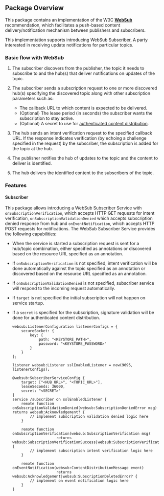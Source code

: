 ## Package Overview

This package contains an implementation of the W3C [**WebSub**](https://www.w3.org/TR/websub/) recommendation, which facilitates a push-based content delivery/notification mechanism between publishers and subscribers.

This implementation supports introducing WebSub Subscriber, A party interested in receiving update notifications for particular topics.
### Basic flow with WebSub
1. The subscriber discovers from the publisher, the topic it needs to subscribe to and the hub(s) that deliver notifications on updates of the topic.

2. The subscriber sends a subscription request to one or more discovered hub(s) specifying the discovered topic along 
 with other subscription parameters such as:
    - The callback URL to which content is expected to be delivered.
    - (Optional) The lease period (in seconds) the subscriber wants the subscription to stay active.
    - (Optional) A secret to use for [authenticated content distribution](https://www.w3.org/TR/websub/#signing-content).
  
3. The hub sends an intent verification request to the specified callback URL. If the response indicates 
verification
 (by echoing a challenge specified in the request) by the subscriber, the subscription is added for the topic at the 
 hub.
   
4. The publisher notifies the hub of updates to the topic and the content to deliver is identified.

5. The hub delivers the identified content to the subscribers of the topic.

### Features

#### Subscriber

This package allows introducing a WebSub Subscriber Service with `onSubscriptionVerification`, which accepts HTTP GET requests for intent verification, `onSubscriptionValidationDenied` which accepts subscription denied response from hub and `onEventNotification`, which accepts HTTP POST requests for notifications. The WebSub Subscriber Service provides the following capabilities:
 - When the service is started a subscription request is sent for a hub/topic combination, either specified as annotations or discovered based on the resource URL specified as an annotation.
 - If `onSubscriptionVerification` is not specified, intent verification will be done automatically against the topic specified as an annotation or discovered based on the resource URL specified as an annotation.
 - If `onSubscriptionValidationDenied` is not specified, subscriber service will respond to the incoming request automatically.
 - If `target` is not specified the initial subscription will not happen on service startup.
 - If a `secret` is specified for the subscription, signature validation will be done for authenticated content distribution.

    ```ballerina
    websub:ListenerConfiguration listenerConfigs = {
        secureSocket: {
            key: {
                path: "<KEYSTORE_PATH>",
                password: "<KEYSTORE_PASSWORD>"
            }
        }
    };

    listener websub:Listener sslEnabledListener = new(9095, listenerConfigs);

    @websub:SubscriberServiceConfig {
        target: ["<HUB_URL>", "<TOPIC_URL>"], 
        leaseSeconds: 36000,
        secret: "<SECRET>"
    } 
    service /subscriber on sslEnabledListener {
        remote function onSubscriptionValidationDenied(websub:SubscriptionDeniedError msg) returns websub:Acknowledgement? {
            // implement subscription validation denied logic here
        }

        remote function onSubscriptionVerification(websub:SubscriptionVerification msg)
                        returns websub:SubscriptionVerificationSuccess|websub:SubscriptionVerificationError {
            // implement subscription intent verification logic here
        }

        remote function onEventNotification(websub:ContentDistributionMessage event) 
                        returns websub:Acknowledgement|websub:SubscriptionDeletedError? {
            // implement on event notification logic here
        }
    }
    ```